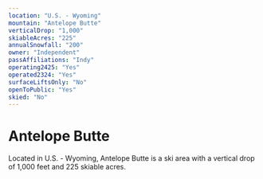 ```yaml
---
location: "U.S. - Wyoming"
mountain: "Antelope Butte"
verticalDrop: "1,000"
skiableAcres: "225"
annualSnowfall: "200"
owner: "Independent"
passAffiliations: "Indy"
operating2425: "Yes"
operated2324: "Yes"
surfaceLiftsOnly: "No"
openToPublic: "Yes"
skied: "No"
---
```


# Antelope Butte

Located in U.S. - Wyoming, Antelope Butte is a ski area with a vertical drop of 1,000 feet and 225 skiable acres.